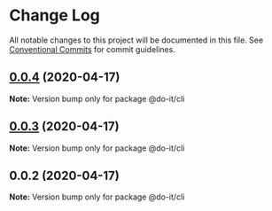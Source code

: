 # Change Log

All notable changes to this project will be documented in this file.
See [Conventional Commits](https://conventionalcommits.org) for commit guidelines.

## [0.0.4](https://github.com/anteriovieira/doit/compare/v0.0.3...v0.0.4) (2020-04-17)

**Note:** Version bump only for package @do-it/cli





## [0.0.3](https://github.com/anteriovieira/doit/compare/v0.0.2...v0.0.3) (2020-04-17)

**Note:** Version bump only for package @do-it/cli





## 0.0.2 (2020-04-17)

**Note:** Version bump only for package @do-it/cli
